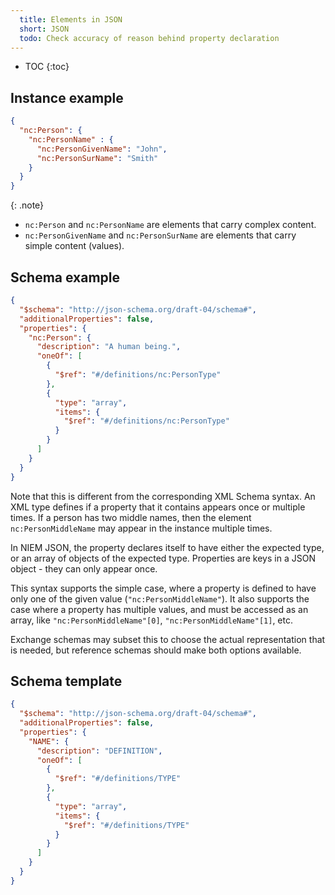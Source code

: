 ```yaml
---
  title: Elements in JSON
  short: JSON
  todo: Check accuracy of reason behind property declaration
---
```


- TOC
{:toc}

## Instance example

```json
{
  "nc:Person": {
    "nc:PersonName" : {
      "nc:PersonGivenName": "John",
      "nc:PersonSurName": "Smith"
    }
  }
}
```

{: .note}
- `nc:Person` and `nc:PersonName` are elements that carry complex content.
- `nc:PersonGivenName` and `nc:PersonSurName` are elements that carry simple content (values).

## Schema example

```json
{
  "$schema": "http://json-schema.org/draft-04/schema#",
  "additionalProperties": false,
  "properties": {
    "nc:Person": {
      "description": "A human being.",
      "oneOf": [
        {
          "$ref": "#/definitions/nc:PersonType"
        },
        {
          "type": "array",
          "items": {
            "$ref": "#/definitions/nc:PersonType"
          }
        }
      ]
    }
  }
}
```

Note that this is different from the corresponding XML Schema syntax.  An XML type defines if a property that it contains appears once or multiple times.  If a person has two middle names, then the element `nc:PersonMiddleName` may appear in the instance multiple times.

In NIEM JSON, the property declares itself to have either the expected type, or an array of objects of the expected type.  Properties are keys in a JSON object - they can only appear once.

This syntax supports the simple case, where a property is defined to have only one of the given value (`"nc:PersonMiddleName"`).  It also supports the case where a property has multiple values, and must be accessed as an array, like `"nc:PersonMiddleName"[0]`, `"nc:PersonMiddleName"[1]`, etc.

Exchange schemas may subset this to choose the actual representation that is needed, but reference schemas should make both options available.

## Schema template

```json
{
  "$schema": "http://json-schema.org/draft-04/schema#",
  "additionalProperties": false,
  "properties": {
    "NAME": {
      "description": "DEFINITION",
      "oneOf": [
        {
          "$ref": "#/definitions/TYPE"
        },
        {
          "type": "array",
          "items": {
            "$ref": "#/definitions/TYPE"
          }
        }
      ]
    }
  }
}
```

